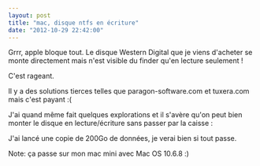 ```yaml
---
layout: post
title: "mac, disque ntfs en écriture"
date: "2012-10-29 22:42:00"
---
```

Grrr, apple bloque tout. Le disque Western Digital que je viens d'acheter se monte directement mais n'est visible du finder qu'en lecture seulement !

C'est rageant.

Il y a des solutions tierces telles que paragon-software.com et tuxera.com mais c'est payant :(

J'ai quand même fait quelques explorations et il s'avère qu'on peut bien monter le disque en lecture/écriture sans passer par la caisse :

<script src="http://pastebin.com/embed_js.php?i=bp9HPBpY"></script>

J'ai lancé une copie de 200Go de données, je verai bien si tout passe.

Note: ça passe sur mon mac mini avec Mac OS 10.6.8 :) 

<div style="height: 0; overflow: hidden;">sudo, mount, ntfs, rw</div>
